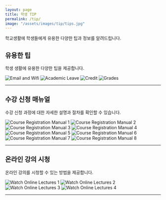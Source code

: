 ```yaml
---
layout: page
title: 학생 TIP
permalink: /tip/
image: "/assets/images/tip/tips.jpg"
---
```


학교생활에 학생들에게 유용한 다양한 팁과 정보를 알려드립니다.

## 유용한 팁
학생 생활에 유용한 다양한 팁을 제공합니다.

<div class="gallery-box">
  <div class="gallery">
    <img src="/assets/images/tip/Tips/1.email_wifi.png" loading="lazy" alt="Email and Wifi">
    <img src="/assets/images/tip/Tips/2.academic_leave.png" loading="lazy" alt="Academic Leave">
    <img src="/assets/images/tip/Tips/3.credit.png" loading="lazy" alt="Credit">
    <img src="/assets/images/tip/Tips/4.grades.png" loading="lazy" alt="Grades">
  </div>
</div>

---

## 수강 신청 매뉴얼
수강 신청 과정에 대한 자세한 설명과 절차를 확인할 수 있습니다.

<div class="gallery-box">
  <div class="gallery">
    <img src="/assets/images/tip/Course_Registration_Manual/1.Course_Registration_Manual.jpg" loading="lazy" alt="Course Registration Manual 1">
    <img src="/assets/images/tip/Course_Registration_Manual/2.Course_Registration_Manual.jpg" loading="lazy" alt="Course Registration Manual 2">
    <img src="/assets/images/tip/Course_Registration_Manual/3.Course_Registration_Manual.jpg" loading="lazy" alt="Course Registration Manual 3">
    <img src="/assets/images/tip/Course_Registration_Manual/4.Course_Registration_Manual.jpg" loading="lazy" alt="Course Registration Manual 4">
    <img src="/assets/images/tip/Course_Registration_Manual/5.Course_Registration_Manual.jpg" loading="lazy" alt="Course Registration Manual 5">
    <img src="/assets/images/tip/Course_Registration_Manual/6.Course_Registration_Manual.jpg" loading="lazy" alt="Course Registration Manual 6">
    <img src="/assets/images/tip/Course_Registration_Manual/7.Course_Registration_Manual.jpg" loading="lazy" alt="Course Registration Manual 7">
    <img src="/assets/images/tip/Course_Registration_Manual/8.Course_Registration_Manual.jpg" loading="lazy" alt="Course Registration Manual 8">
  </div>
</div>

---

## 온라인 강의 시청
온라인 강의를 시청할 수 있는 방법을 제공합니다.

<div class="gallery-box">
  <div class="gallery">
    <img src="/assets/images/tip/Watch_Online_Lectures/1.Watch_Online_Lectures.png" loading="lazy" alt="Watch Online Lectures 1">
    <img src="/assets/images/tip/Watch_Online_Lectures/2.Watch_Online_Lectures.png" loading="lazy" alt="Watch Online Lectures 2">
    <img src="/assets/images/tip/Watch_Online_Lectures/3.Watch_Online_Lectures.png" loading="lazy" alt="Watch Online Lectures 3">
    <img src="/assets/images/tip/Watch_Online_Lectures/4.Watch_Online_Lectures.png" loading="lazy" alt="Watch Online Lectures 4">
  </div>
</div>

---